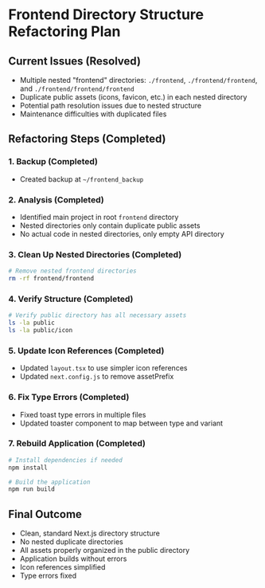 # Frontend Directory Structure Refactoring Plan

## Current Issues (Resolved)
- Multiple nested "frontend" directories: `./frontend`, `./frontend/frontend`, and `./frontend/frontend/frontend`
- Duplicate public assets (icons, favicon, etc.) in each nested directory
- Potential path resolution issues due to nested structure
- Maintenance difficulties with duplicated files

## Refactoring Steps (Completed)

### 1. Backup (Completed)
- Created backup at `~/frontend_backup`

### 2. Analysis (Completed)
- Identified main project in root `frontend` directory
- Nested directories only contain duplicate public assets
- No actual code in nested directories, only empty API directory

### 3. Clean Up Nested Directories (Completed)
```bash
# Remove nested frontend directories
rm -rf frontend/frontend
```

### 4. Verify Structure (Completed)
```bash
# Verify public directory has all necessary assets
ls -la public
ls -la public/icon
```

### 5. Update Icon References (Completed)
- Updated `layout.tsx` to use simpler icon references
- Updated `next.config.js` to remove assetPrefix

### 6. Fix Type Errors (Completed)
- Fixed toast type errors in multiple files
- Updated toaster component to map between type and variant

### 7. Rebuild Application (Completed)
```bash
# Install dependencies if needed
npm install

# Build the application
npm run build
```

## Final Outcome
- Clean, standard Next.js directory structure
- No nested duplicate directories
- All assets properly organized in the public directory
- Application builds without errors
- Icon references simplified
- Type errors fixed 